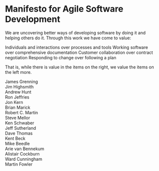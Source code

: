 # Manifesto for Agile Software Development

We are uncovering better ways of developing 
software by doing it and helping others do it.
Through this work we have come to value:

Individuals and interactions over processes and tools
Working software over comprehensive documentation
Customer collaboration over contract negotiation
Responding to change over following a plan

That is, while there is value in the items on
the right, we value the items on the left more.

James Grenning<br>
Jim Highsmith<br>
Andrew Hunt<br>
Ron Jeffries<br>
Jon Kern<br>
Brian Marick<br>
Robert C. Martin<br>
Steve Mellor<br>
Ken Schwaber<br>
Jeff Sutherland<br>
Dave Thomas<br>
Kent Beck<br>
Mike Beedle<br>
Arie van Bennekum<br>
Alistair Cockburn<br>
Ward Cunningham<br>
Martin Fowler
